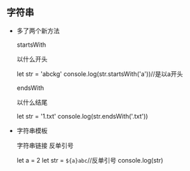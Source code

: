 ## 字符串

- 多了两个新方法

	startsWith

	以什么开头

	let str = 'abckg'
	console.log(str.startsWith('a'))//是以a开头

	endsWith

	以什么结尾

	let str = '1.txt'
	console.log(str.endsWith('.txt'))

- 字符串模板

	字符串链接	反单引号

	let a = 2
	let str = `${a}abc`//反单引号
	console.log(str)